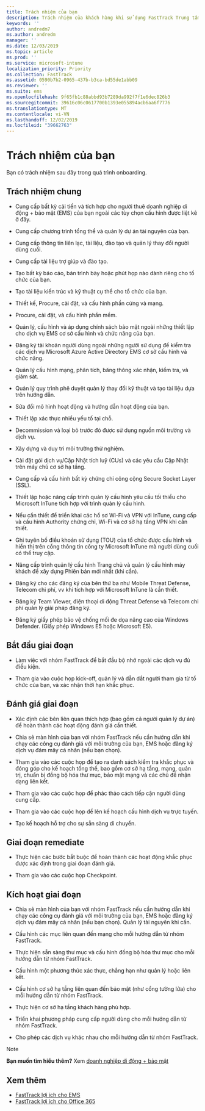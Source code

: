 ```yaml
---
title: Trách nhiệm của bạn
description: Trách nhiệm của khách hàng khi sử dụng FastTrack Trung tâm lợi ích
keywords: ''
author: andredm7
ms.author: andredm
manager: ''
ms.date: 12/03/2019
ms.topic: article
ms.prod: ''
ms.service: microsoft-intune
localization_priority: Priority
ms.collection: FastTrack
ms.assetid: 0590b7b2-0965-437b-b3ca-bd55de1abb09
ms.reviewer: ''
ms.suite: ems
ms.openlocfilehash: 9f65fb1c88abbd93b7289da992f7f1e6dec826b3
ms.sourcegitcommit: 39616c06c0617700b1393e055894acb6aa6f7776
ms.translationtype: MT
ms.contentlocale: vi-VN
ms.lasthandoff: 12/02/2019
ms.locfileid: "39662763"
---
```

# <a name="your-responsibilities"></a>Trách nhiệm của bạn

Bạn có trách nhiệm sau đây trong quá trình onboarding.

## <a name="general-responsibilities"></a>Trách nhiệm chung

-   Cung cấp bất kỳ cải tiến và tích hợp cho người thuê doanh nghiệp di động + bảo mật (EMS) của bạn ngoài các tùy chọn cấu hình được liệt kê ở đây.

-   Cung cấp chương trình tổng thể và quản lý dự án tài nguyên của bạn.

-   Cung cấp thông tin liên lạc, tài liệu, đào tạo và quản lý thay đổi người dùng cuối.

-   Cung cấp tài liệu trợ giúp và đào tạo.

-   Tạo bất kỳ báo cáo, bản trình bày hoặc phút họp nào dành riêng cho tổ chức của bạn.

-   Tạo tài liệu kiến trúc và kỹ thuật cụ thể cho tổ chức của bạn.

-   Thiết kế, Procure, cài đặt, và cấu hình phần cứng và mạng.

-   Procure, cài đặt, và cấu hình phần mềm.

-   Quản lý, cấu hình và áp dụng chính sách bảo mật ngoài những thiết lập cho dịch vụ EMS cơ sở cấu hình và chức năng của bạn.

-   Đăng ký tài khoản người dùng ngoài những người sử dụng để kiểm tra các dịch vụ Microsoft Azure Active Directory EMS cơ sở cấu hình và chức năng.

-   Quản lý cấu hình mạng, phân tích, băng thông xác nhận, kiểm tra, và giám sát.

-   Quản lý quy trình phê duyệt quản lý thay đổi kỹ thuật và tạo tài liệu dựa trên hướng dẫn.

-   Sửa đổi mô hình hoạt động và hướng dẫn hoạt động của bạn.

-   Thiết lập xác thực nhiều yếu tố tại chỗ.

-   Decommission và loại bỏ trước đó được sử dụng nguồn môi trường và dịch vụ.

-   Xây dựng và duy trì môi trường thử nghiệm.

-   Cài đặt gói dịch vụ/Cập Nhật tích luỹ (CUs) và các yêu cầu Cập Nhật trên máy chủ cơ sở hạ tầng.

-   Cung cấp và cấu hình bất kỳ chứng chỉ công cộng Secure Socket Layer (SSL).

-   Thiết lập hoặc nâng cấp trình quản lý cấu hình yêu cầu tối thiểu cho Microsoft InTune tích hợp với trình quản lý cấu hình.

-   Nếu cần thiết để triển khai các hồ sơ Wi-Fi và VPN với InTune, cung cấp và cấu hình Authority chứng chỉ, Wi-Fi và cơ sở hạ tầng VPN khi cần thiết.

-   Ghi tuyên bố điều khoản sử dụng (TOU) của tổ chức được cấu hình và hiển thị trên cổng thông tin công ty Microsoft InTune mà người dùng cuối có thể truy cập.

-   Nâng cấp trình quản lý cấu hình Trang chủ và quản lý cấu hình máy khách để xây dựng Phiên bản mới nhất (khi cần).

-   Đăng ký cho các đăng ký của bên thứ ba như Mobile Threat Defense, Telecom chi phí, vv khi tích hợp với Microsoft InTune là cần thiết.

-   Đăng ký Team Viewer, điện thoại di động Threat Defense và Telecom chi phí quản lý giải pháp đăng ký.

-   Đăng ký giấy phép bảo vệ chống mối đe dọa nâng cao của Windows Defender. (Giấy phép Windows E5 hoặc Microsoft E5).

## <a name="initiate-phase"></a>Bắt đầu giai đoạn

-   Làm việc với nhóm FastTrack để bắt đầu bộ nhớ ngoài các dịch vụ đủ điều kiện.

-   Tham gia vào cuộc họp kick-off, quản lý và dẫn dắt người tham gia từ tổ chức của bạn, và xác nhận thời hạn khắc phục.

## <a name="assess-phase"></a>Đánh giá giai đoạn

-   Xác định các bên liên quan thích hợp (bao gồm cả người quản lý dự án) để hoàn thành các hoạt động đánh giá cần thiết.

-   Chia sẻ màn hình của bạn với nhóm FastTrack nếu cần hướng dẫn khi chạy các công cụ đánh giá với môi trường của bạn, EMS hoặc đăng ký dịch vụ đám mây cá nhân (nếu bạn chọn).

-   Tham gia vào các cuộc họp để tạo ra danh sách kiểm tra khắc phục và đóng góp cho kế hoạch tổng thể, bao gồm cơ sở hạ tầng, mạng, quản trị, chuẩn bị đồng bộ hóa thư mục, bảo mật mạng và các chủ đề nhận dạng liên kết.

-   Tham gia vào các cuộc họp để phác thảo cách tiếp cận người dùng cung cấp.

-   Tham gia vào các cuộc họp để lên kế hoạch cấu hình dịch vụ trực tuyến.

-   Tạo kế hoạch hỗ trợ cho sự sẵn sàng di chuyển.

## <a name="remediate-phase"></a>Giai đoạn remediate

-   Thực hiện các bước bắt buộc để hoàn thành các hoạt động khắc phục được xác định trong giai đoạn đánh giá.

-   Tham gia vào các cuộc họp Checkpoint.

## <a name="enable-phase"></a>Kích hoạt giai đoạn

-   Chia sẻ màn hình của bạn với nhóm FastTrack nếu cần hướng dẫn khi chạy các công cụ đánh giá với môi trường của bạn, EMS hoặc đăng ký dịch vụ đám mây cá nhân (nếu bạn chọn). Quản lý tài nguyên khi cần.

-   Cấu hình các mục liên quan đến mạng cho mỗi hướng dẫn từ nhóm FastTrack.

-   Thực hiện sẵn sàng thư mục và cấu hình đồng bộ hóa thư mục cho mỗi hướng dẫn từ nhóm FastTrack.

-   Cấu hình một phương thức xác thực, chẳng hạn như quản lý hoặc liên kết. 

-   Cấu hình cơ sở hạ tầng liên quan đến bảo mật (như cổng tường lửa) cho mỗi hướng dẫn từ nhóm FastTrack.

-   Thực hiện cơ sở hạ tầng khách hàng phù hợp.

-   Triển khai phương pháp cung cấp người dùng cho mỗi hướng dẫn từ nhóm FastTrack.

-   Cho phép các dịch vụ khác nhau cho mỗi hướng dẫn từ nhóm FastTrack.

> [!NOTE]
> **Bạn muốn tìm hiểu thêm?** Xem [doanh nghiệp di động + bảo mật](https://www.microsoft.com/cloud-platform/enterprise-mobility)

## <a name="see-also"></a>Xem thêm

- [FastTrack lợi ích cho EMS](EMS-fasttrack-benefit-for-EMS.md)
- [FastTrack lợi ích cho Office 365](O365-fasttrack-benefit-for-office-365.md)

